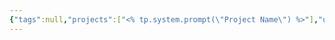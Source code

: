 ```yaml
---
{"tags":null,"projects":["<% tp.system.prompt(\"Project Name\") %>"],"url":"<% tp.system.prompt(\"resource url\") %>","type":"Article","Description":null,"Areas":null,"publish":true,"PassFrontmatter":true,"created":"2024-12-02T18:53:25.172+05:30","updated":"2024-12-26T08:34:25.105+05:30"}
---
```


